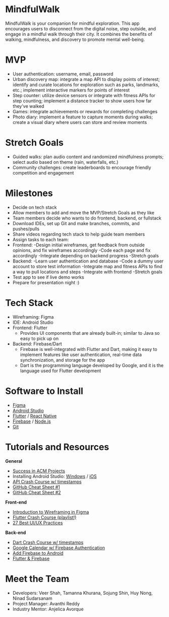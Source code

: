 # MindfulWalk

MindfulWalk is your companion for mindful exploration. This app encourages users to disconnect from the digital noise, step outside, and engage in a mindful walk through their city. It combines the benefits of walking, mindfulness, and discovery to promote mental well-being.

# MVP

* User authentication: username, email, password
* Urban discovery map: integrate a map API to display points of interest; identify and curate locations for exploration such as parks, landmarks, etc.; implement interactive markers for points of interest 
* Step counter: utilize device sensors or integrate with fitness APIs for step counting; implement a distance tracker to show users how far they've walked
* Games: integrate achievements or rewards for completing challenges
* Photo diary: implement a feature to capture moments during walks; create a visual diary where users can store and review moments

# Stretch Goals

* Guided walks: plan audio content and randomized mindfulness prompts; select audio based on theme (rain, waterfalls, etc.)
* Community challenges: create leaderboards to encourage friendly competition and engagement

# Milestones

* Decide on tech stack
* Allow members to add and move the MVP/Stretch Goals as they like
* Team members decide who wants to do frontend, backend, or fullstack 
* Download IDEs, set up Git and make branches, commits, and pushes/pulls
* Share videos regarding tech stack to help guide team members
* Assign tasks to each team:
* Frontend:
    -Design initial wireframes, get feedback from outside opinions, and fix wireframes accordingly 
    -Code each page and fix accordingly 
    -Integrate depending on backend progress
    -Stretch goals
* Backend:
    -Learn user authentication and database
    -Code a dummy user account to store test information
    -Integrate map and fitness APIs to find a way to pull locations and steps
    -Integrate with frontend
    -Stretch goals
* Test app to see if live demo works
* Prepare for presentation night :)


# Tech Stack

* Wireframing: Figma
* IDE: Android Studio
* Frontend: Flutter
  * Provides UI components that are already built-in; similar to Java so easy to pick up on
* Backend: Firebase/Dart
  * Firebase is well-integrated with Flutter and Dart, making it easy to implement features like user authentication, real-time data synchronization, and storage for the app
  * Dart is the programming language developed by Google, and it is the language used for Flutter development


# Software to Install

  - [Figma](https://www.figma.com/downloads/)
  - [Android Studio](https://developer.android.com/studio/install)
  - [Flutter](https://docs.flutter.dev/get-started/install) / [React Native](https://archive.reactnative.dev/docs/getting-started)
  - [Firebase](https://firebase.google.com/docs/cli) / [Node.js](https://nodejs.org/en/download/)
  - [Git](https://git-scm.com/downloads)


# Tutorials and Resources  

  **General**
  - [Success in ACM Projects](https://docs.google.com/document/d/18Zi3DrKG5e6g5Bojr8iqxIu6VIGl86YBSFlsnJnlM88/edit#heading=h.ky82xv3vtbpi)
  - Installing Android Studio: [Windows](https://www.youtube.com/watch?v=0zx_eFyHRU0) / [iOS](https://www.youtube.com/watch?v=ri90tcQL-Aw)
  - [API Crash Course w/ timestamps](https://www.youtube.com/watch?v=GZvSYJDk-us)
  - [GitHub Cheat Sheet #1](https://education.github.com/git-cheat-sheet-education.pdf)
  - [GitHub Cheat Sheet #2](https://drive.google.com/file/d/1OddwoSvNJ3dQuEBw3RERieMXmOicif9_/view)
  
  **Front-end**
  - [Introduction to Wireframing in Figma](https://www.youtube.com/watch?v=6t_dYhXyYjI)
  - [Flutter Crash Course (playlist!)](https://www.youtube.com/playlist?list=PL4cUxeGkcC9jLYyp2Aoh6hcWuxFDX6PBJ)
  - [27 Best UI/UX Practices](https://729solutions.com/ux-ui-best-practices/)
  
  **Back-end**
  - [Dart Crash Course w/ timestamps](https://www.youtube.com/watch?v=5xlVP04905w)
  - [Google Calendar w/ Firebase Authentication](https://www.youtube.com/watch?v=Bj15-6rBHQw)
  - [Add Firebase to Android](https://firebase.google.com/docs/android/setup)
  - [Flutter & Firebase](https://www.youtube.com/watch?v=sfA3NWDBPZ4&list=PL4cUxeGkcC9j--TKIdkb3ISfRbJeJYQwC)
  
  # Meet the Team
  * Developers: Veer Shah, Tamanna Khurana, Sojung Shin, Huy Nong, Ninad Sudarsanam
  * Project Manager: Avanthi Reddy
  * Industry Mentor: Anjelica Avorque

